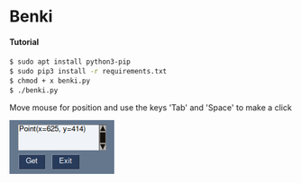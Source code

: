 # Benki

#### Tutorial
```sh
$ sudo apt install python3-pip
$ sudo pip3 install -r requirements.txt
$ chmod + x benki.py
$ ./benki.py
```
Move mouse for position and use the keys 'Tab' and 'Space' to make a click  

![benki](https://github.com/marssaljr/Benki/blob/main/readme.png?raw=true)  

